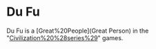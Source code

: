 # Du Fu

Du Fu is a [Great%20People](Great Person) in the "[Civilization%20%28series%29](Civilization)" games.